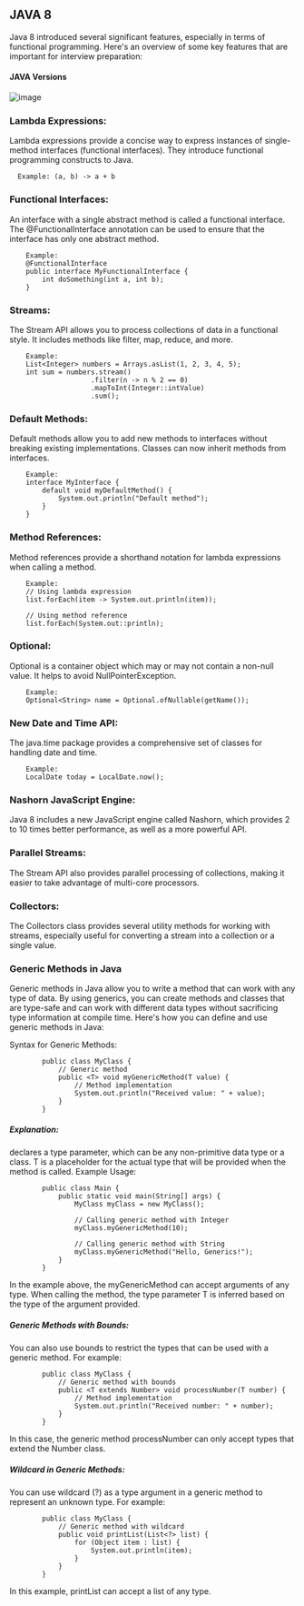 ## JAVA 8 
Java 8 introduced several significant features, especially in terms of functional programming. Here's an overview of some key features that are important for interview preparation:

#### JAVA Versions
![image](https://github.com/himanshumalvi/himanshumalvi/assets/45842963/b5503af8-6ca7-442d-ab84-26efc660402d)

### Lambda Expressions:
Lambda expressions provide a concise way to express instances of single-method interfaces (functional interfaces). They introduce functional programming constructs to Java.

      Example: (a, b) -> a + b

### Functional Interfaces:
An interface with a single abstract method is called a functional interface. The @FunctionalInterface annotation can be used to ensure that the interface has only one abstract method.

        Example:
        @FunctionalInterface
        public interface MyFunctionalInterface {
            int doSomething(int a, int b);
        }
### Streams:
The Stream API allows you to process collections of data in a functional style. It includes methods like filter, map, reduce, and more.

        Example:
        List<Integer> numbers = Arrays.asList(1, 2, 3, 4, 5);
        int sum = numbers.stream()
                        .filter(n -> n % 2 == 0)
                        .mapToInt(Integer::intValue)
                        .sum();

### Default Methods:
Default methods allow you to add new methods to interfaces without breaking existing implementations. Classes can now inherit methods from interfaces.

        Example:
        interface MyInterface {
            default void myDefaultMethod() {
                System.out.println("Default method");
            }
        }

### Method References:
Method references provide a shorthand notation for lambda expressions when calling a method.
        
        Example:
        // Using lambda expression
        list.forEach(item -> System.out.println(item));
        
        // Using method reference
        list.forEach(System.out::println);

### Optional:
Optional is a container object which may or may not contain a non-null value. It helps to avoid NullPointerException.

        Example:
        Optional<String> name = Optional.ofNullable(getName());

### New Date and Time API:
The java.time package provides a comprehensive set of classes for handling date and time.

        Example:
        LocalDate today = LocalDate.now();
        
### Nashorn JavaScript Engine:
Java 8 includes a new JavaScript engine called Nashorn, which provides 2 to 10 times better performance, as well as a more powerful API.

### Parallel Streams:
The Stream API also provides parallel processing of collections, making it easier to take advantage of multi-core processors.

### Collectors:
The Collectors class provides several utility methods for working with streams, especially useful for converting a stream into a collection or a single value.


### Generic Methods in Java 
Generic methods in Java allow you to write a method that can work with any type of data. By using generics, you can create methods and classes that are type-safe and can work with different data types without sacrificing type information at compile time. Here's how you can define and use generic methods in Java:

Syntax for Generic Methods:
      
            public class MyClass {
                // Generic method
                public <T> void myGenericMethod(T value) {
                    // Method implementation
                    System.out.println("Received value: " + value);
                }
            }

##### Explanation:
<T> declares a type parameter, which can be any non-primitive data type or a class.
T is a placeholder for the actual type that will be provided when the method is called.
Example Usage:

            public class Main {
                public static void main(String[] args) {
                    MyClass myClass = new MyClass();
            
                    // Calling generic method with Integer
                    myClass.myGenericMethod(10);
            
                    // Calling generic method with String
                    myClass.myGenericMethod("Hello, Generics!");
                }
            }
            
In the example above, the myGenericMethod can accept arguments of any type. When calling the method, the type parameter T is inferred based on the type of the argument provided.

##### Generic Methods with Bounds:
You can also use bounds to restrict the types that can be used with a generic method. For example:

            public class MyClass {
                // Generic method with bounds
                public <T extends Number> void processNumber(T number) {
                    // Method implementation
                    System.out.println("Received number: " + number);
                }
            }
            
In this case, the generic method processNumber can only accept types that extend the Number class.

##### Wildcard in Generic Methods:
You can use wildcard (?) as a type argument in a generic method to represent an unknown type. For example:

            public class MyClass {
                // Generic method with wildcard
                public void printList(List<?> list) {
                    for (Object item : list) {
                        System.out.println(item);
                    }
                }
            }

In this example, printList can accept a list of any type.



